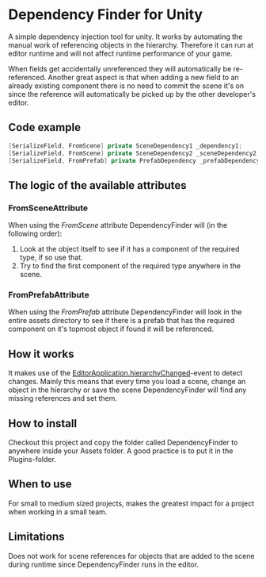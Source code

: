 # Dependency Finder for Unity

A simple dependency injection tool for unity. It works by automating the manual work of referencing objects in the hierarchy. Therefore it can run at editor runtime and will not affect runtime performance of your game.

When fields get accidentally unreferenced they will automatically be re-referenced. Another great aspect is that when adding a new field to an already existing component there is no need to commit the scene it's on since the reference will automatically be picked up by the other developer's editor.

## Code example
```csharp
[SerializeField, FromScene] private SceneDependency1 _dependency1;
[SerializeField, FromScene] private SceneDependency2 _sceneDependency2;
[SerializeField, FromPrefab] private PrefabDependency _prefabDependency;
```

## The logic of the available attributes

### FromSceneAttribute
When using the *FromScene* attribute DependencyFinder will (in the following order):
1. Look at the object itself to see if it has a component of the required type, if so use that.
2. Try to find the first component of the required type anywhere in the scene.

### FromPrefabAttribute
When using the *FromPrefab* attribute DependencyFinder will look in the entire assets directory to see if there is a prefab that has the required component on it's topmost object if found it will be referenced.

## How it works
It makes use of the [EditorApplication.hierarchyChanged](https://docs.unity3d.com/ScriptReference/EditorApplication-hierarchyChanged.html)-event to detect changes. Mainly this means that every time you load a scene, change an object in the hierarchy or save the scene DependencyFinder will find any missing references and set them. 

## How to install
Checkout this project and copy the folder called DependencyFinder to anywhere inside your Assets folder. A good practice is to put it in the Plugins-folder.

## When to use
For small to medium sized projects, makes the greatest impact for a project when working in a small team.

## Limitations
Does not work for scene references for objects that are added to the scene during runtime since DependencyFinder runs in the editor.
